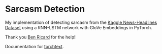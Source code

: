 # Sarcasm Detection

My implementation of detecting sarcasm from the [Kaggle News-Headlines Dataset](https://www.kaggle.com/rmisra/news-headlines-dataset-for-sarcasm-detection) using a RNN-LSTM network with GloVe Embeddings in PyTorch.

Thank you [Ben Ricard](https://geiselmed.dartmouth.edu/qbs/bricard/) for the help!

Documentation for [torchtext](https://torchtext.readthedocs.io/en/latest/).
